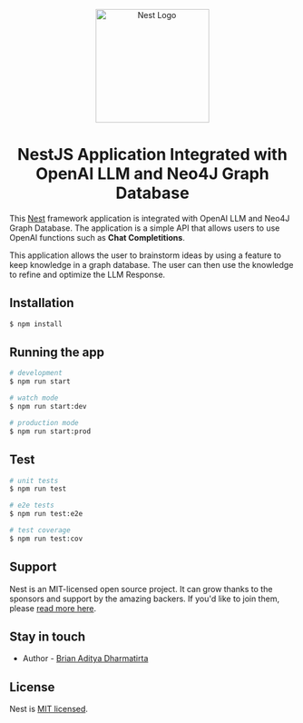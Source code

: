 <p align="center">
  <a href="http://nestjs.com/" target="blank"><img src="https://nestjs.com/img/logo-small.svg" width="200" alt="Nest Logo" /></a>
</p>

<h1 style="text-align:center">NestJS Application Integrated with OpenAI LLM and Neo4J Graph Database</h1>

This [Nest](https://github.com/nestjs/nest) framework application is integrated with OpenAI LLM and Neo4J Graph Database. The application is a simple API that allows users to use OpenAI functions such as <b>Chat Completitions</b>.

This application allows the user to brainstorm ideas by using a feature to keep knowledge in a graph database. The user can then use the knowledge to refine and optimize the LLM Response. 

## Installation

```bash
$ npm install
```

## Running the app

```bash
# development
$ npm run start

# watch mode
$ npm run start:dev

# production mode
$ npm run start:prod
```

## Test

```bash
# unit tests
$ npm run test

# e2e tests
$ npm run test:e2e

# test coverage
$ npm run test:cov
```

## Support

Nest is an MIT-licensed open source project. It can grow thanks to the sponsors and support by the amazing backers. If you'd like to join them, please [read more here](https://docs.nestjs.com/support).

## Stay in touch

- Author - [Brian Aditya Dharmatirta](https://brian-aditya.netlify.app)

## License

Nest is [MIT licensed](LICENSE).
